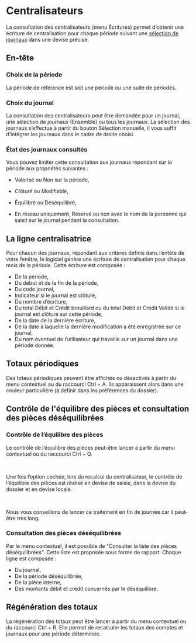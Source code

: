 # Centralisateurs


La consultation des centralisateurs (menu Écritures) permet d’obtenir une écriture de centralisation pour chaque période suivant une [sélection de journaux](../Journaux/SelectionJournaux.md) dans une devise précise.


## En-tête


### Choix de la période


La période de référence est soit une période ou une suite de périodes.


### Choix du journal


La consultation des centralisateurs peut être demandée pour un journal, une sélection de journaux (Ensemble) ou tous les journaux. La sélection des journaux s’effectue à partir du bouton Sélection manuelle, il vous suffit d’intégrer les journaux dans le cadre de droite choisi.


### État des journaux consultés


Vous pouvez limiter cette consultation aux journaux répondant sur la période aux propriétés suivantes :


* Valorisé ou Non sur la période,


* Clôturé ou Modifiable,


* Équilibré ou Déséquilibré,
* En réseau uniquement, Réservé ou non avec le nom de la personne qui saisit sur le journal pendant la consultation.


## La ligne centralisatrice


Pour chacun des journaux, répondant aux critères définis dans l’entête de votre fenêtre, le logiciel génère une écriture de centralisation pour chaque mois de la période. Cette écriture est composée :


* De la période,
* Du début et de la fin de la période,
* Du code journal,
* Indicateur si le journal est clôturé,
* Du nombre d’écriture,
* Du total Débit et Crédit brouillard ou du total Débit et Crédit Validé si le journal est clôturé sur cette période,
* De la date de la dernière écriture,
* De la date à laquelle la dernière modification a été enregistrée sur ce journal,
* Du nom éventuel de l’utilisateur qui travaille sur un journal dans une période donnée.


## Totaux périodiques


Des totaux périodiques peuvent être affichés ou désactivés à partir du menu contextuel ou du raccourci Ctrl + A. Ils apparaissent alors dans une couleur particulière (à définir dans les préférences du dossier).


## Contrôle de l'équilibre des pièces et consultation des pièces déséquilibrées


### Contrôle de l’équilibre des pièces


Le contrôle de l‘équilibre des pièces peut-être lancer à partir du menu contextuel ou du raccourci Ctrl + Q.


 


Une fois l’option cochée, lors du recalcul du centralisateur, le contrôle de l’équilibre des pièces est réalisé en devise de saisie, dans la devise du dossier et en devise locale.


 


Nous vous conseillons de lancer ce traitement en fin de journée car il peut-être très long.


### Consultation des pièces déséquilibrées


Par le menu contextuel, il est possible de "Consulter la liste des pièces déséquilibrées". Cette liste est proposée sous forme de rapport. Chaque ligne est composée :


* Du journal,
* De la période déséquilibrée,
* De la pièce interne,
* Des montants débit et crédit concernés par le déséquilibre.


## Régénération des totaux


La régénération des totaux peut être lancer à partir du menu contextuel ou du raccourci Ctrl + R. Elle permet de recalculer les totaux des comptes et journaux pour une période déterminée.


